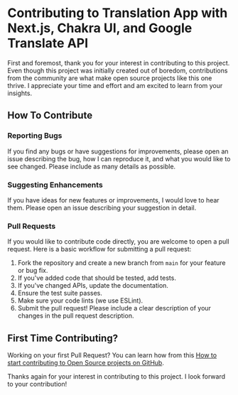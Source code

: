 # Contributing to Translation App with Next.js, Chakra UI, and Google Translate API

First and foremost, thank you for your interest in contributing to this project. Even though this project was initially created out of boredom, contributions from the community are what make open source projects like this one thrive. I appreciate your time and effort and am excited to learn from your insights.

## How To Contribute

### Reporting Bugs

If you find any bugs or have suggestions for improvements, please open an issue describing the bug, how I can reproduce it, and what you would like to see changed. Please include as many details as possible.

### Suggesting Enhancements

If you have ideas for new features or improvements, I would love to hear them. Please open an issue describing your suggestion in detail.

### Pull Requests

If you would like to contribute code directly, you are welcome to open a pull request. Here is a basic workflow for submitting a pull request:

1. Fork the repository and create a new branch from `main` for your feature or bug fix.
2. If you've added code that should be tested, add tests.
3. If you've changed APIs, update the documentation.
4. Ensure the test suite passes.
5. Make sure your code lints (we use ESLint).
6. Submit the pull request! Please include a clear description of your changes in the pull request description.

## First Time Contributing?

Working on your first Pull Request? You can learn how from this [How to start contributing to Open Source projects on GitHub](https://dev.to/codesphere/how-to-start-contributing-to-open-source-projects-on-github-534n).

Thanks again for your interest in contributing to this project. I look forward to your contribution!
